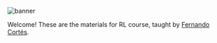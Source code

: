 
![banner](../logos/big.png)

Welcome! These are the materials for RL course, taught by [Fernando Cortés](https://github.com/Fer14).
